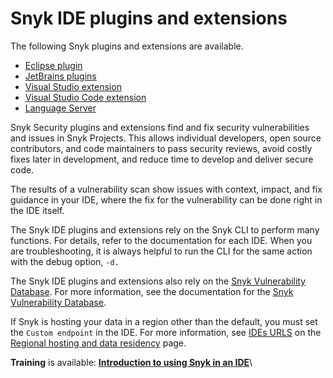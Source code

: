 # Snyk IDE plugins and extensions

The following Snyk plugins and extensions are available.

* [Eclipse plugin](../../integrate-with-snyk/use-snyk-in-your-ide/eclipse-plugin/)
* [JetBrains plugins](../../integrate-with-snyk/use-snyk-in-your-ide/jetbrains-plugins/)
* [Visual Studio extension](../../integrate-with-snyk/use-snyk-in-your-ide/visual-studio-extension/)
* [Visual Studio Code extension](../../integrate-with-snyk/use-snyk-in-your-ide/visual-studio-code-extension/)
* [Language Server](../../integrate-with-snyk/use-snyk-in-your-ide/snyk-language-server.md)

Snyk Security plugins and extensions find and fix security vulnerabilities and issues in Snyk Projects. This allows individual developers, open source contributors, and code maintainers to pass security reviews, avoid costly fixes later in development, and reduce time to develop and deliver secure code.

The results of a vulnerability scan show issues with context, impact, and fix guidance in your IDE, where the fix for the vulnerability can be done right in the IDE itself.

The Snyk IDE plugins and extensions rely on the Snyk CLI to perform many functions. For details, refer to the documentation for each IDE.  When you are troubleshooting, it is always helpful to run the CLI for the same action with the debug option, `-d.`

The Snyk IDE plugins and extensions also rely on the [Snyk Vulnerability Database](https://security.snyk.io/). For more information, see the documentation for the [Snyk Vulnerability Database](../../scan-with-snyk/snyk-open-source/manage-vulnerabilities/snyk-vulnerability-database.md).

If Snyk is hosting your data in a region other than the default, you must set the `Custom endpoint` in the IDE. For more information, see [IDEs URLS](../../working-with-snyk/regional-hosting-and-data-residency.md#ides-urls) on the [Regional hosting and data residency](../../working-with-snyk/regional-hosting-and-data-residency.md) page.

**Training** is available: [**Introduction to using Snyk in an IDE**](https://learn.snyk.io/lesson/snyk-in-an-ide/)\
